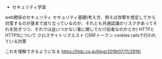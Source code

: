 - セキュリティ学習

web関係のセキュリティ
セキュリティ基礎(考え方、例えば攻撃を想定してから対策するのが基本で成り立っているのか、それとも共通認識のリスクがあってそれを防ぎつつ、それでは追いつかない事に関してだけ前者なのかとか)
HTTPとHTTPSについて
クロスサイトリクエスト
CSRFトークン
cookies
railsで行われている対策

これを理解できるようになる
https://hldc.co.jp/blog/2019/07/11/2819/